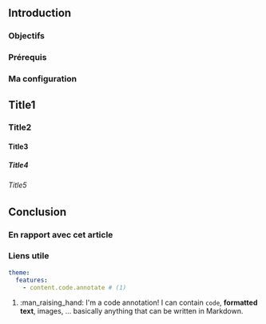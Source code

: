 
## Introduction

### Objectifs

### Prérequis

### Ma configuration

## Title1

### Title2

#### Title3

##### Title4

###### Title5

## Conclusion

### En rapport avec cet article

### Liens utile

``` yaml
theme:
  features:
    - content.code.annotate # (1)
```

1.  :man_raising_hand: I'm a code annotation! I can contain `code`, __formatted
    text__, images, ... basically anything that can be written in Markdown.